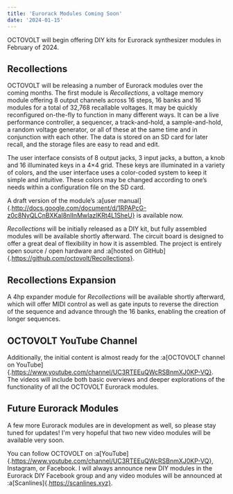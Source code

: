 ```yaml
---
title: 'Eurorack Modules Coming Soon'
date: '2024-01-15'
---
```


OCTOVOLT will begin offering DIY kits for Eurorack synthesizer modules in February of 2024.

Recollections
---

OCTOVOLT will be releasing a number of Eurorack modules over the coming months. The first module is _Recollections_, a voltage memory module offering 8 output channels across 16 steps, 16 banks and 16 modules for a total of 32,768 recallable voltages. It may be quickly reconfigured on-the-fly to function in many different ways. It can be a live performance controller, a sequencer, a track-and-hold, a sample-and-hold, a random voltage generator, or all of these at the same time and in conjunction with each other. The data is stored on an SD card for later recall, and the storage files are easy to read and edit.

The user interface consists of 8 output jacks, 3 input jacks, a button, a knob and 16 illuminated keys in a 4×4 grid. These keys are illuminated in a variety of colors, and the user interface uses a color-coded system to keep it simple and intuitive. These colors may be changed according to one’s needs within a configuration file on the SD card.

A draft version of the module’s :a[user manual]{.http://docs.google.com/document/d/1RPAPcG-z0c8NyQLCnBXKaI8nIInMwIazlKRt4L1SheU} is available now.

_Recollections_ will be initially released as a DIY kit, but fully assembled modules will be available shortly afterward. The circuit board is designed to offer a great deal of flexibility in how it is assembled. The project is entirely open source / open hardware and :a[hosted on GitHub]{.https://github.com/octovolt/Recollections}.

Recollections Expansion
---

A 4hp expander module for _Recollections_ will be available shortly afterward, which will offer MIDI control as well as gate inputs to reverse the direction of the sequence and advance through the 16 banks, enabling the creation of longer sequences.

OCTOVOLT YouTube Channel
---

Additionally, the initial content is almost ready for the :a[OCTOVOLT channel on YouTube]{.https://www.youtube.com/channel/UC3RTEEuQWcRSBnmXJ0KP-VQ}. The videos will include both basic overviews and deeper explorations of the functionality of all the OCTOVOLT Eurorack modules.

Future Eurorack Modules
---

A few more Eurorack modules are in development as well, so please stay tuned for updates! I'm very hopeful that two new video modules will be available very soon.

You can follow OCTOVOLT on :a[YouTube]{.https://www.youtube.com/channel/UC3RTEEuQWcRSBnmXJ0KP-VQ}, Instagram, or Facebook. I will always announce new DIY modules in the Eurorack DIY Facebook group and any video modules will be announced at :a[Scanlines]{.https://scanlines.xyz}.